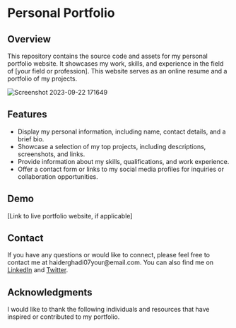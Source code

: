 <!DOCTYPE html>
<html>
<head>
</head>
<body>

<h1>Personal Portfolio</h1>

<h2>Overview</h2>

<p>This repository contains the source code and assets for my personal portfolio website. It showcases my work, skills, and experience in the field of [your field or profession]. This website serves as an online resume and a portfolio of my projects.</p>

![Screenshot 2023-09-22 171649](https://github.com/Haiderghadi/Personal-Portfolio/assets/130603999/c4d5572a-5088-4b62-9d1b-14721207295f)


<h2>Features</h2>

<ul>
    <li>Display my personal information, including name, contact details, and a brief bio.</li>
    <li>Showcase a selection of my top projects, including descriptions, screenshots, and links.</li>
    <li>Provide information about my skills, qualifications, and work experience.</li>
    <li>Offer a contact form or links to my social media profiles for inquiries or collaboration opportunities.</li>
</ul>

<h2>Demo</h2>

<p>[Link to live portfolio website, if applicable]</p>


<h2>Contact</h2>

<p>If you have any questions or would like to connect, please feel free to contact me at haiderghadi07your@email.com. You can also find me on <a href="https://www.linkedin.com/in/">LinkedIn</a> and <a href="https://twitter.com/haiderghadi">Twitter</a>.</p>

<h2>Acknowledgments</h2>

<p>I would like to thank the following individuals and resources that have inspired or contributed to my portfolio.</p>

</body>
</html>
